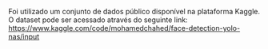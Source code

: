 Foi utilizado um conjunto de dados público disponível na plataforma Kaggle. 
O dataset pode ser acessado através do seguinte link: 
https://www.kaggle.com/code/mohamedchahed/face-detection-yolo-nas/input
